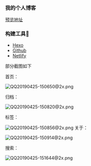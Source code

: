 ###  我的个人博客



[预览地址](https://xieyezi.xyz/)

###  构建工具🔨

- [Hexo](<https://hexo.io/zh-cn/index.html>)
- [Github](<https://github.com/>)
- [Netlify](<https://www.netlify.com/>)

部分截图如下

首页：

![QQ20190425-150650@2x.png](https://i.loli.net/2019/04/25/5cc15cb4d485a.png)

归档：

![QQ20190425-150820@2x.png](https://i.loli.net/2019/04/25/5cc15f784c0ba.png)

标签：

![QQ20190425-150856@2x.png](https://i.loli.net/2019/04/25/5cc15f7890560.png)
关于：

![QQ20190425-150914@2x.png](https://i.loli.net/2019/04/25/5cc15f7e49ff4.png)

搜索：

![QQ20190425-151644@2x.png](https://i.loli.net/2019/04/25/5cc15f7e9e358.png)